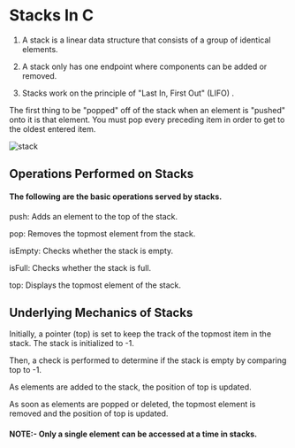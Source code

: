 # Stacks In C

1. A stack is a linear data structure that consists of a group of identical elements.

2. A stack only has one endpoint where components can be added or removed.

3. Stacks work on the principle of "Last In, First Out" (LIFO) .

 The first thing to be "popped" off of the stack when an element is "pushed" onto it is that element. You must pop every preceding item in order to get to the oldest entered item.



![stack](https://user-images.githubusercontent.com/124857399/234071180-48a84366-70a9-44a0-9d4e-f5a66478f587.png)



## Operations Performed on Stacks

#### The following are the basic operations served by stacks.

push: Adds an element to the top of the stack.

pop: Removes the topmost element from the stack.

isEmpty: Checks whether the stack is empty.

isFull: Checks whether the stack is full.

top: Displays the topmost element of the stack.


## Underlying Mechanics of Stacks

Initially, a pointer (top) is set to keep the track of the topmost item in the stack. The stack is initialized to -1.

Then, a check is performed to determine if the stack is empty by comparing top to -1.

As elements are added to the stack, the position of top is updated.

As soon as elements are popped or deleted, the topmost element is removed and the position of top is updated.

#### NOTE:- Only a single element can be accessed at a time in stacks.

